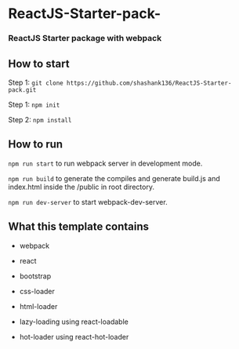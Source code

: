 # ReactJS-Starter-pack-

### ReactJS Starter package with webpack

## How to start

Step 1: `git clone https://github.com/shashank136/ReactJS-Starter-pack.git`

Step 1: `npm init`

Step 2: `npm install`

## How to run

`npm run start` to run webpack server in development mode.

`npm run build` to generate the compiles and generate build.js and index.html inside the /public in root directory.

`npm run dev-server` to start webpack-dev-server.


## What this template contains

* webpack

* react

* bootstrap

* css-loader

* html-loader

* lazy-loading using react-loadable

* hot-loader using react-hot-loader


